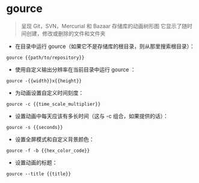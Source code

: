 # gource

> 呈现 Git，SVN，Mercurial 和 Bazaar 存储库的动画树形图
> 它显示了随时间创建，修改或删除的文件和文件夹

- 在目录中运行 gource（如果它不是存储库的根目录，则从那里搜索根目录）：

`gource {{path/to/repository}}`

- 使用自定义输出分辨率在当前目录中运行 gource ：

`gource -{{width}}x{{height}}`

- 为动画设置自定义时间刻度：

`gource -c {{time_scale_multiplier}}`

- 设置动画中每天应该有多长时间（这与 -c 组合，如​​果提供的话）：

`gource -s {{seconds}}`

- 设置全屏模式和自定义背景颜色：

`gource -f -b {{hex_color_code}}`

- 设置动画的标题：

`gource --title {{title}}`

[#]: contributors: ([潘潘])